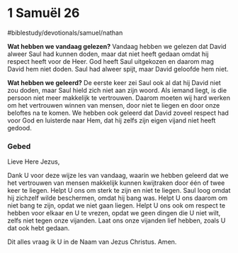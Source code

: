 # 1 Samuël 26
#biblestudy/devotionals/samuel/nathan

**Wat hebben we vandaag gelezen?** 
Vandaag hebben we gelezen dat David alweer Saul had kunnen doden, maar dat niet heeft gedaan omdat hij respect heeft voor de Heer. God heeft Saul uitgekozen en daarom mag David hem niet doden. 
Saul had alweer spijt, maar David geloofde hem niet. 

**Wat hebben we geleerd?**
De eerste keer zei Saul ook al dat hij David niet zou doden, maar Saul hield zich niet aan zijn woord. Als iemand liegt, is die persoon niet meer makkelijk te vertrouwen. 
Daarom moeten wij hard werken om het vertrouwen winnen van mensen, door niet te liegen en door onze beloftes na te komen. 
We hebben ook geleerd dat David zoveel respect had voor God en luisterde naar Hem, dat hij zelfs zijn eigen vijand niet heeft gedood. 

### Gebed
Lieve Here Jezus, 

Dank U voor deze wijze les van vandaag, waarin we hebben geleerd dat we het vertrouwen van mensen makkelijk kunnen kwijtraken door één of twee keer te liegen. 
Helpt U ons om sterk te zijn en niet te liegen. Saul loog omdat hij zichzelf wilde beschermen, omdat hij bang was. Helpt U ons daarom om niet bang te zijn, opdat we niet gaan liegen. 
Helpt U ons ook om respect te hebben voor elkaar en U te vrezen, opdat we geen dingen die U niet wilt, zelfs niet tegen onze vijanden. Laat ons onze vijanden lief hebben, zoals U dat ook hebt gedaan. 

Dit alles vraag ik U in de Naam van Jezus Christus. 
Amen.